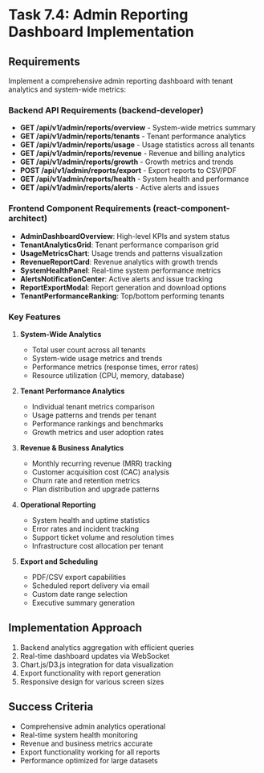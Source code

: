 # Task 7.4: Admin Reporting Dashboard Implementation

## Requirements
Implement a comprehensive admin reporting dashboard with tenant analytics and system-wide metrics:

### Backend API Requirements (backend-developer)
- **GET /api/v1/admin/reports/overview** - System-wide metrics summary
- **GET /api/v1/admin/reports/tenants** - Tenant performance analytics
- **GET /api/v1/admin/reports/usage** - Usage statistics across all tenants
- **GET /api/v1/admin/reports/revenue** - Revenue and billing analytics
- **GET /api/v1/admin/reports/growth** - Growth metrics and trends
- **POST /api/v1/admin/reports/export** - Export reports to CSV/PDF
- **GET /api/v1/admin/reports/health** - System health and performance
- **GET /api/v1/admin/reports/alerts** - Active alerts and issues

### Frontend Component Requirements (react-component-architect)
- **AdminDashboardOverview**: High-level KPIs and system status
- **TenantAnalyticsGrid**: Tenant performance comparison grid
- **UsageMetricsChart**: Usage trends and patterns visualization
- **RevenueReportCard**: Revenue analytics with growth trends
- **SystemHealthPanel**: Real-time system performance metrics
- **AlertsNotificationCenter**: Active alerts and issue tracking
- **ReportExportModal**: Report generation and download options
- **TenantPerformanceRanking**: Top/bottom performing tenants

### Key Features
1. **System-Wide Analytics**
   - Total user count across all tenants
   - System-wide usage metrics and trends
   - Performance metrics (response times, error rates)
   - Resource utilization (CPU, memory, database)

2. **Tenant Performance Analytics**
   - Individual tenant metrics comparison
   - Usage patterns and trends per tenant
   - Performance rankings and benchmarks
   - Growth metrics and user adoption rates

3. **Revenue & Business Analytics**
   - Monthly recurring revenue (MRR) tracking
   - Customer acquisition cost (CAC) analysis
   - Churn rate and retention metrics
   - Plan distribution and upgrade patterns

4. **Operational Reporting**
   - System health and uptime statistics
   - Error rates and incident tracking
   - Support ticket volume and resolution times
   - Infrastructure cost allocation per tenant

5. **Export and Scheduling**
   - PDF/CSV export capabilities
   - Scheduled report delivery via email
   - Custom date range selection
   - Executive summary generation

## Implementation Approach
1. Backend analytics aggregation with efficient queries
2. Real-time dashboard updates via WebSocket
3. Chart.js/D3.js integration for data visualization
4. Export functionality with report generation
5. Responsive design for various screen sizes

## Success Criteria
- Comprehensive admin analytics operational
- Real-time system health monitoring
- Revenue and business metrics accurate
- Export functionality working for all reports
- Performance optimized for large datasets